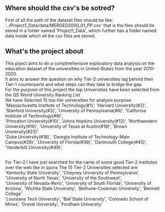 <h2>Where should the csv's be sotred?</h2>
First of all the path of the dataset files should be like:
'../Project1_Data/data/MERGED2000_01_PP.csv'
that is the files should be stored in a folder named 'Project1_Data', which further has a folder named data inside which all the csv files are stored.

<h2>What's the project about</h2>
This prject aims to do a comphrehensive exploratory data analysis on the education dataset of the universities in United-States from the year 2010-2020.<br>
It aims to answer the question on why Tier-2 universities lag behind their Tier-1 counterparts and what steps can they take to bridge the gap.
<br>
For the purpose of this project the top Universities have been selected from the QS World University Ranking List<br>
We have Selected 15 top-tier universities for analysis purpose.<br>
'Massachusetts Institute of Technology(#1)', 'Harvard University(#2)', 'Stanford University(#3)', 'University of Pennsylvania(#6)', 'California Institute of Technology(#8)', <br>
'Princeton University(#10)', 'Johns Hopkins University(#12)', 'Northwestern University(#16)', 'University of Texas at Austin(#19)', 'Brown University(#23)'<br>
'Duke University(#18)', 'Georgia Institute of Technology-Main Campus(#26)', 'University of Florida(#38)', 'Dartmouth College(#45)', 'Vanderbilt University(#49)', <br><br>

For Tier-2 I have just searched for the name of some good Tier-2 institutes over the web like in quora
The 15 Tier-2 Universities selected are:<br>
'Kentucky State University', 'Cheyney University of Pennsylvania', 'University of North Texas', 'University of the Southwest',<br>
'University of Nevada-Reno', 'University of South Florida', 'University of Arizona', 'Wichita State University', 'Bethune-Cookman University', 'Bennett College'<br>
'Louisiana Tech University', 'Ball State University', 'Colorado School of Mines', 'Drexel University', 'Fordham University'<br>

